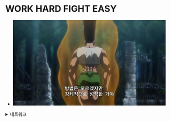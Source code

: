 # WORK HARD FIGHT EASY

- ![image](./img/gon.jpg)

<details><summary>네트워크</summary>

<div markdown="1">

# TCP-IP 4계층

## Application layer

- 응용 계층은 네트워크를 통한 프로세스(호스트)간 통신을 위해 설계된 계층입니다.

- 각 호스트는 메세지를 주고 받기 위해 응용 계층 프로토콜을 사용하며 이 프로토콜들은 전송 계층의 TCP/UDP 프로토콜을 사용합니다.

- 웹에서의 요청, 응답의 경우 클라이언트는 HTTP 요청을 서버에 보내고 서버는 HTTP 응답을 클라이언트로 보내서 사용자에게 전달된 메세지를 볼 수 있도록 합니다.

### HTTP (80)

- HTTP는 hypertext transfer protocol의 약자로 응용 계층의 프로토콜입니다.

- HTTP는 TCP 프로토콜을 사용합니다. 클라이언트는 TCP 연결을 서버에 요청하고 서버가 연결을 수락하면 요청을 보내고 응답을 받습니다. 그 후 TCP 연결을 종료합니다.

- HTTP는 stateless하고 connectionless합니다. 그렇기 때문에 서버는 클라이언트의 이전 요청에 대해 기억하고 있지 않습니다.

- 이 부분을 보완하기 위해 웹에서 Authentication과 같은 기능을 구현할 때 쿠키, 세션 등을 이용해서 사용자를 확인할 수 있습니다.

#### Non-persistent HTTP vs Persistent HTTP

- Non-persistent의 경우 한번에 하나의 요청과 응답 쌍만을 받고 TCP 연결을 종료합니다.

- persistent의 경우 한번의 연결에 여러 쌍의 요청, 응답을 받고 TCP 연결을 종료합니다.

### HTTPS (443)

- HTTPS는 HTTP 프로토콜에 보안 소켓이 추가된 보안 버전입니다. SSL(보안 소켓 계층), TLS(전송 계층 보안)라고 불리기도 합니다.

- 요청과 응답의 내용을 암호화하여 통신을 합니다. 암호화된 내용은 키를 사용해서 복호화하는데 개인 키, 공개 키를 사용해서 개인 키로 암호화된 정보는 공개 키로 공개 키로 암호화된 정보는 개인 키로 복호화할 수 있습니다.

- 개인 키는 웹 사이트의 소유자가 관리하며 공개 키는 클라이언트에게 사용됩니다.

### telnet (23), SSH(22)

- telnet과 SSH는 원격 접속 프로토콜입니다. 차이점은 SSH는 보안성이 더 높아 호스트 사이의 모든 통신이 암호화됩니다.

- SSH는 접속을 위해 SSH 키를 사용하거나 사용자 패스워드를 사용해서 접속합니다.

- 호스트 사이의 통신이 암호화되기 때문에 전달되는 데이터가 유출되지 않습니다.

# OSI 7계층

# IP/CIDR

## IP

- IP는 네트워크 내 서로 연결된 장치들을 식별하기 위한 주소체계입니다.

- 마침표를 구분자로 하는 4개의 숫자로 구성되어 있으며 `255.255.255.255`와 같이 표현합니다.

- 종단 장치와 라우터를 포함해 모든 장치는 고유의 IP를 가지며 이를 통해서 서로 통신합니다.

### IP 버전

- IP는 32비트의 크기를 가지는 IPv4와 128비트의 크기를 가지는 IPv6가 있습니다. 일반적으로 버전을 생략하고 IP라고 한다면 IPv4를 의미합니다.

### IP 클래스

- IP는 많은 수의 주소를 표현할 수 있습니다. 그래서 그것을 관리하기 위해 IP 클래스로 구조화합니다.

- A, B, C, D, E의 5개 클래스가 있으며 주로 A, B, C 3개의 클래스를 사용합니다.

- ![image](./img/ipclass.PNG)

- A 클래스는 8비트의 prefix를 가지고 16,777,214개의 주소를 호스팅 할 수 있으며 B 클래스는 16비트의 prefix를 가지고 65,534개의 주소를 호스팅하고 C 클래스는 24비트의 prefix를 가지고 254개의 주소를 호스팅 할 수 있습니다.

### 네트워크 주소, 호스트 주소

- 그리고 여기서 prefix라 함은 네트워크 주소를 의미합니다.

- `10.0.6.0/24`라면 `10.0.6`까지는 장치들이 모인 네트워크의 주소이고 그다음 `0`부터의 주소가 호스트 주소로 각 장치들을 구분합니다.

### 사설 IP(Private IP)

- 사설 IP는 공개된 IP가 아닌 사설 네트워크에서만 사용 가능한 IP로 `10.x.x.x`, `172.16.x.x`, `192.168.x.x`의 형식을 가지고 클라우드 인프라를 구축할 경우 VPC 환경 내 서브넷 간 서버 간 통신을 할 때 사용되기도 합니다.

## CIDR

- 사이더는 Classless Inter-Domain Routing의 약자로 IP 클래스를 사용하면서 생기는 단점인 IP 주소의 낭비를 방지할 수 있습니다. 여기서 주소의 낭비란 주소가 할당될 디바이스가 300개인 경우 클래스 C 주소를 사용할 수 없기 때문에 클래스 B 주소를 사용합니다. 그렇게 될 때 65,234개의 주소 공간은 사용되지 않은 채로 남는 것을 의미합니다.

- CIDR는 IP 주소 뒤 prefix로 사용될 비트 수를 `/` 다음 표기하는 방식으로 표현됩니다.

- `10.0.6.0/24`와 같이 표기한다면 `10.0.6.0~10.0.6.255` 만큼의 주소 공간을 사용한다는 뜻입니다.

- CIDR는 1부터 32까지 표현할 수 있으며 `10.0.6.40/29`라면 `00001010.00000000.00000110.00101000`에서 29번째 비트까지 같은 주소를 그러니까 마지막 옥텟의 5번째 비트까지 같다면 하나의 네트워크 안의 장치들의 주소로 하는 것입니다.

- 이 네트워크는 `10.0.6.47/29`까지 8개의 주소 공간을 가집니다. 위 주소 `00001010.00000000.00000110.00101111` 다음 주소부터는 마지막 옥텟이 `00110000`으로 표현되기 때문에 포함되지 않습니다.

- 위에서 증명한 바 대로 쉽게 계산한다면 주소 공간의 크기는 `2 ^ (32 - [CIDR 블록 크기])`가 됩니다.

# DNS

# SUBNET

# VPC

# TCP

# UDP

# PROXY

# LOAD BALANCER

# NAT

</div>

</details>
